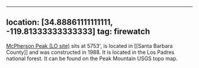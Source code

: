 
---
location: [34.88861111111111, -119.81333333333333]
tag: firewatch
---

[McPherson Peak (LO site)](http://www.peakbagging.com/CALookoutPhotos/McPhersonPeak.html) sits at 5753', is located in [[Santa Barbara County]] and was constructed in 1988. It is located in the Los Padres national forest. It can be found on the Peak Mountain USGS topo map.
